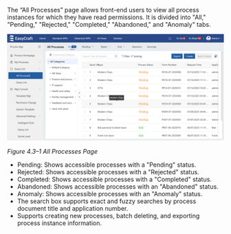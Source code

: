 The “All Processes” page allows front-end users to view all process instances for which they have read permissions. It is divided into "All," "Pending," "Rejected," "Completed," "Abandoned," and "Anomaly" tabs.

<div style={{ display: 'flex', justifyContent: 'center' }}>
  <img src="/img/All Processes Page.png" alt="All Processes Interface" width="800" />
</div>

*Figure 4.3–1 All Processes Page*

- Pending: Shows accessible processes with a "Pending" status.
- Rejected: Shows accessible processes with a "Rejected" status.
- Completed: Shows accessible processes with a "Completed" status.
- Abandoned: Shows accessible processes with an "Abandoned" status.
- Anomaly: Shows accessible processes with an "Anomaly" status.
- The search box supports exact and fuzzy searches by process document title and application number.
- Supports creating new processes, batch deleting, and exporting process instance information.
